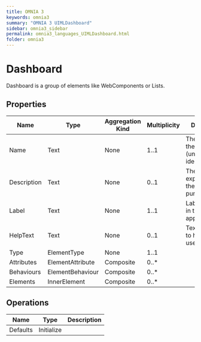 ```yaml
---
title: OMNIA 3
keywords: omnia3
summary: "OMNIA 3 UIMLDashboard"
sidebar: omnia3_sidebar
permalink: omnia3_languages_UIMLDashboard.html
folder: omnia3
---
```


# Dashboard
Dashboard is a group of elements like WebComponents or Lists.
## Properties

| Name | Type | Aggregation Kind | Multiplicity | Description |
| --------- | --------- | --------- | --------- | --------- |
| Name | Text | None | 1..1 | The name of the entity (unique identifier). |
| Description | Text | None | 0..1 | The textual explanation of the entities’ purpose. |
| Label | Text | None | 1..1 | Label to display in the application. |
| HelpText | Text | None | 0..1 | Text/annotation to help the user. |
| Type | ElementType | None | 1..1 |  |
| Attributes | ElementAttribute | Composite | 0..* |  |
| Behaviours | ElementBehaviour | Composite | 0..* |  |
| Elements | InnerElement | Composite | 0..* |  |

## Operations

| Name | Type | Description |
| --------- | --------- | --------- |
| Defaults | Initialize |  |

